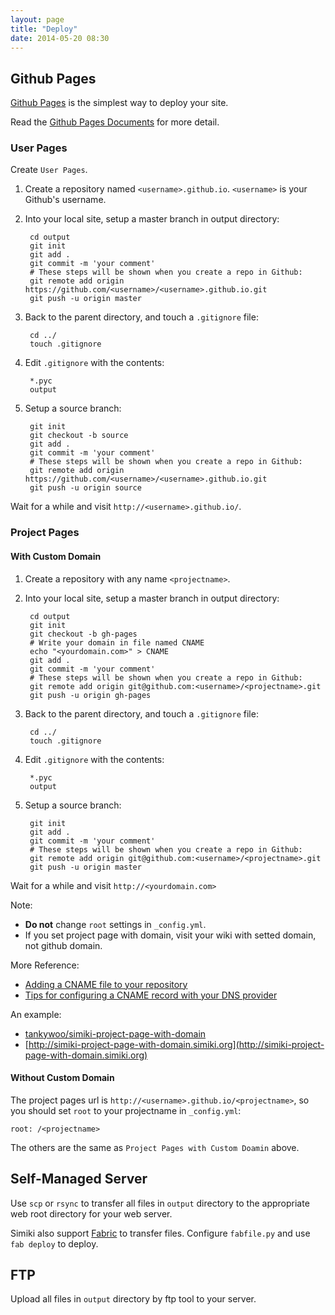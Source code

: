 ```yaml
---
layout: page
title: "Deploy"
date: 2014-05-20 08:30
---
```


## Github Pages ##

[Github Pages](https://pages.github.com/) is the simplest way to deploy your site.

Read the [Github Pages Documents](https://help.github.com/articles/user-organization-and-project-pages) for more detail.

### User Pages ###

Create `User Pages`.

1. Create a repository named `<username>.github.io`. `<username>` is your Github's username.

2. Into your local site, setup a master branch in output directory:

        cd output
        git init
        git add .
        git commit -m 'your comment'
        # These steps will be shown when you create a repo in Github:
        git remote add origin https://github.com/<username>/<username>.github.io.git
        git push -u origin master

3. Back to the parent directory, and touch a `.gitignore` file:

        cd ../
        touch .gitignore

4. Edit `.gitignore` with the contents:

        *.pyc
        output

5. Setup a source branch:

        git init
        git checkout -b source
        git add .
        git commit -m 'your comment'
        # These steps will be shown when you create a repo in Github:
        git remote add origin https://github.com/<username>/<username>.github.io.git
        git push -u origin source

Wait for a while and visit `http://<username>.github.io/`.

### Project Pages ###

#### With Custom Domain ####

1. Create a repository with any name `<projectname>`.

2. Into your local site, setup a master branch in output directory:

        cd output
        git init
        git checkout -b gh-pages
        # Write your domain in file named CNAME
        echo "<yourdomain.com>" > CNAME
        git add .
        git commit -m 'your comment'
        # These steps will be shown when you create a repo in Github:
        git remote add origin git@github.com:<username>/<projectname>.git
        git push -u origin gh-pages

3. Back to the parent directory, and touch a `.gitignore` file:

        cd ../
        touch .gitignore

4. Edit `.gitignore` with the contents:

        *.pyc
        output

5. Setup a source branch:

        git init
        git add .
        git commit -m 'your comment'
        # These steps will be shown when you create a repo in Github:
        git remote add origin git@github.com:<username>/<projectname>.git
        git push -u origin master

Wait for a while and visit `http://<yourdomain.com>`

Note:

* **Do not** change `root` settings in `_config.yml`.
* If you set project page with domain, visit your wiki with setted domain, not github domain.

More Reference:

* [Adding a CNAME file to your repository](https://help.github.com/articles/adding-a-cname-file-to-your-repository)
* [Tips for configuring a CNAME record with your DNS provider](https://help.github.com/articles/tips-for-configuring-a-cname-record-with-your-dns-provider)

An example:

* [tankywoo/simiki-project-page-with-domain](https://github.com/tankywoo/simiki-project-page-with-domain)
* [http://simiki-project-page-with-domain.simiki.org](http://simiki-project-page-with-domain.simiki.org)

#### Without Custom Domain ####

The project pages url is `http://<username>.github.io/<projectname>`, so you should set `root` to your projectname in `_config.yml`:

    root: /<projectname>

The others are the same as `Project Pages with Custom Doamin` above.

## Self-Managed Server ##

Use `scp` or `rsync` to transfer all files in `output` directory to the appropriate web root directory for your web server.

Simiki also support [Fabric](http://www.fabfile.org/) to transfer files. Configure `fabfile.py` and use `fab deploy` to deploy.

## FTP ##

Upload all files in `output` directory by ftp tool to your server.
